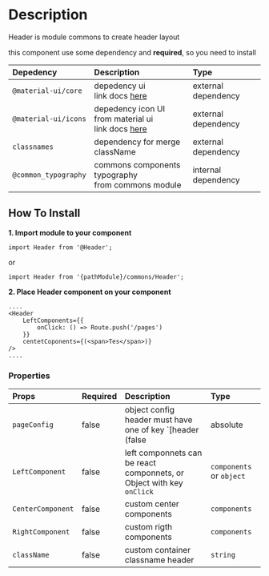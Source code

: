 # Description

Header is module commons to create header layout

this component use some dependency and **required**, so you need to install

| Depedency   | Description | Type |
| :---        | :---        |:---  |
| `@material-ui/core` | depedency ui <br/> link docs [here](https://material-ui.com/getting-started/installation/)| external dependency |
| `@material-ui/icons` | depedency icon UI from material ui <br/> link docs [here](https://material-ui.com/getting-started/installation/)| external dependency |
| `classnames`   | dependency for merge className | external dependency |
| `@common_typography` | commons components typography <br />from commons module | internal dependency |

## How To Install

**1. Import module to your component**
```node
import Header from '@Header';
```

or

```node
import Header from '{pathModule}/commons/Header';
```

**2. Place Header component on your component**

```node
....
<Header
    LeftComponents={{
        onClick: () => Route.push('/pages')
    }}
    centetCoponents={(<span>Tes</span>)}
/>
....
```

### Properties
| Props       | Required | Description | Type |
| :---        | :---     | :---        |:---  |
| `pageConfig`       | false    | object config header must have one of key `[header (false|absolute|relative), headerBackIcon (string), headerTitle (title)]` | `object` |
| `LeftComponent`       | false    | left componnets can be react componnets, or Object with key `onClick`  | `components` or `object` |
| `CenterComponent`       | false    | custom center components  | `components` |
| `RightComponent`       | false    | custom rigth components | `components` |
| `className`       | false    | custom container classname header  | `string` |

